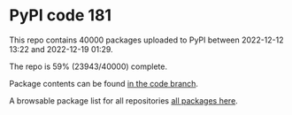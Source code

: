 # PyPI code 181

This repo contains 40000 packages uploaded to PyPI between 
2022-12-12 13:22 and 2022-12-19 01:29.

The repo is 59% (23943/40000) complete.

Package contents can be found [in the code branch](https://github.com/pypi-data/pypi-mirror-181/tree/code/packages).

A browsable package list for all repositories [all packages here](https://pypi-data.github.io/website/repositories/pypi-mirror-181).


